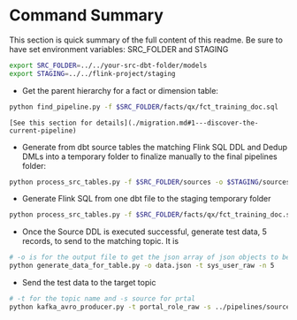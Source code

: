 # Command Summary


This section is quick summary of the full content of this readme. Be sure to have set environment variables: SRC_FOLDER and STAGING

```sh
export SRC_FOLDER=../../your-src-dbt-folder/models
export STAGING=../../flink-project/staging
```

* Get the parent hierarchy for a fact or dimension table:

```sh
python find_pipeline.py -f $SRC_FOLDER/facts/qx/fct_training_doc.sql
```

    [See this section for details](./migration.md#1---discover-the-current-pipeline)

* Generate from dbt source tables the matching Flink SQL DDL and Dedup DMLs into a temporary folder to finalize manually to the final pipelines folder:

```sh
python process_src_tables.py -f $SRC_FOLDER/sources -o $STAGING/sources
```

* Generate Flink SQL from one dbt file to the staging temporary folder

```sh
python process_src_tables.py -f $SRC_FOLDER/facts/qx/fct_training_doc.sql -o $STAGING
```

* Once the Source DDL is executed successful, generate test data, 5 records, to send to the matching topic. It is 

```sh
# -o is for the output file to get the json array of json objects to be send to the topic, -t is for table name, and -n is for the number of records to create
python generate_data_for_table.py -o data.json -t sys_user_raw -n 5 
```

* Send the test data to the target topic

```sh
# -t for the topic name and -s source for prtal 
python kafka_avro_producer.py -t portal_role_raw -s ../pipelines/sources/portal_role
```
